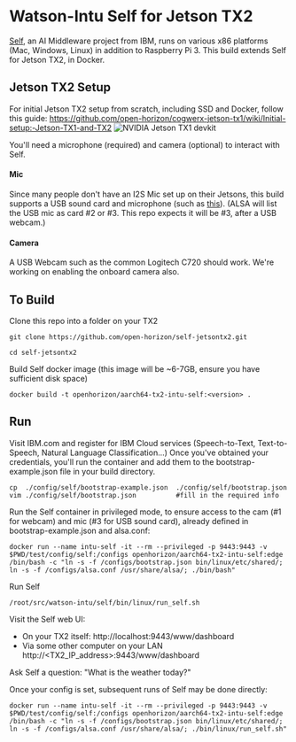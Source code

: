 # Watson-Intu Self for Jetson TX2
[Self](https://github.com/watson-intu/self), an AI Middleware project from IBM, runs on various x86 platforms (Mac, Windows, Linux) in addition to Raspberry Pi 3.  This build extends Self for Jetson TX2, in Docker. 

## Jetson TX2 Setup
For initial Jetson TX2 setup from scratch, including SSD and Docker, follow this guide: https://github.com/open-horizon/cogwerx-jetson-tx1/wiki/Initial-setup:-Jetson-TX1-and-TX2
![NVIDIA Jetson TX1 devkit](http://images.nvidia.com/content/tegra/embedded-systems/images/jetson-tx1-devkit.jpg)

You'll need a microphone (required) and camera (optional) to interact with Self. 


#### Mic
Since many people don't have an I2S Mic set up on their Jetsons, this build supports a USB sound card and microphone (such as [this](https://amazon.com/Sabrent-External-Adapter-Windows-AU-MMSA/dp/B00IRVQ0F8)).  (ALSA will list the USB mic as card #2 or #3. This repo expects it will be #3, after a USB webcam.)
#### Camera
A USB Webcam such as the common Logitech C720 should work. We're working on enabling the onboard camera also.

## To Build
Clone this repo into a folder on your TX2

 `git clone https://github.com/open-horizon/self-jetsontx2.git`
 
 `cd self-jetsontx2`

Build Self docker image (this image will be ~6-7GB, ensure you have sufficient disk space)
 
 `docker build -t openhorizon/aarch64-tx2-intu-self:<version> .`

## Run
Visit IBM.com and register for IBM Cloud services (Speech-to-Text, Text-to-Speech, Natural Language Classification...)
Once you've obtained your credentials, you'll run the container and add them to the bootstrap-example.json file in your build directory. 

`cp  ./config/self/bootstrap-example.json  ./config/self/bootstrap.json`
`vim ./config/self/bootstrap.json          #fill in the required info`

Run the Self container in privileged mode, to ensure access to the cam (#1 for webcam) and mic (#3 for USB sound card), already defined in bootstrap-example.json and alsa.conf: 

`docker run --name intu-self -it --rm --privileged -p 9443:9443 -v $PWD/test/config/self:/configs openhorizon/aarch64-tx2-intu-self:edge /bin/bash -c "ln -s -f /configs/bootstrap.json bin/linux/etc/shared/; ln -s -f /configs/alsa.conf /usr/share/alsa/; ./bin/bash"`

Run Self

`/root/src/watson-intu/self/bin/linux/run_self.sh`

Visit the Self web UI:
- On your TX2 itself: http://localhost:9443/www/dashboard 
- Via some other computer on your LAN http://<TX2_IP_address>:9443/www/dashboard

Ask Self a question: "What is the weather today?"

Once your config is set, subsequent runs of Self may be done directly:

`docker run --name intu-self -it --rm --privileged -p 9443:9443 -v $PWD/test/config/self:/configs openhorizon/aarch64-tx2-intu-self:edge /bin/bash -c "ln -s -f /configs/bootstrap.json bin/linux/etc/shared/; ln -s -f /configs/alsa.conf /usr/share/alsa/; ./bin/linux/run_self.sh"`
